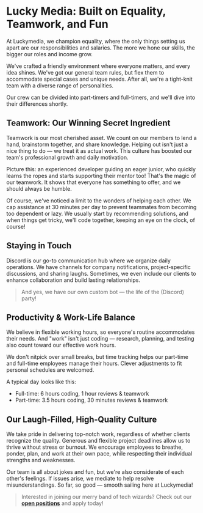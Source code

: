 # Lucky Media: Built on Equality, Teamwork, and Fun
At Luckymedia, we champion equality, where the only things setting us apart are our responsibilities and salaries. The more we hone our skills, the bigger our roles and income grow.

We've crafted a friendly environment where everyone matters, and every idea shines. We've got our general team rules, but flex them to accommodate special cases and unique needs. After all, we're a tight-knit team with a diverse range of personalities.

Our crew can be divided into part-timers and full-timers, and we'll dive into their differences shortly.

## Teamwork: Our Winning Secret Ingredient
Teamwork is our most cherished asset. We count on our members to lend a hand, brainstorm together, and share knowledge. Helping out isn't just a nice thing to do — we treat it as actual work. This culture has boosted our team's professional growth and daily motivation.

Picture this: an experienced developer guiding an eager junior, who quickly learns the ropes and starts supporting their mentor too! That's the magic of our teamwork. It shows that everyone has something to offer, and we should always be humble.

Of course, we've noticed a limit to the wonders of helping each other. We cap assistance at 30 minutes per day to prevent teammates from becoming too dependent or lazy. We usually start by recommending solutions, and when things get tricky, we'll code together, keeping an eye on the clock, of course!

## Staying in Touch
Discord is our go-to communication hub where we organize daily operations. We have channels for company notifications, project-specific discussions, and sharing laughs. Sometimes, we even include our clients to enhance collaboration and build lasting relationships.

> And yes, we have our own custom bot — the life of the (Discord) party!

## Productivity & Work-Life Balance
We believe in flexible working hours, so everyone's routine accommodates their needs. And "work" isn't just coding — research, planning, and testing also count toward our effective work hours.

We don't nitpick over small breaks, but time tracking helps our part-time and full-time employees manage their hours. Clever adjustments to fit personal schedules are welcomed.

A typical day looks like this:
- Full-time: 6 hours coding, 1 hour reviews & teamwork
- Part-time: 3.5 hours coding, 30 minutes reviews & teamwork

## Our Laugh-Filled, High-Quality Culture
We take pride in delivering top-notch work, regardless of whether clients recognize the quality. Generous and flexible project deadlines allow us to thrive without stress or burnout. We encourage employees to breathe, ponder, plan, and work at their own pace, while respecting their individual strengths and weaknesses.

Our team is all about jokes and fun, but we're also considerate of each other's feelings. If issues arise, we mediate to help resolve misunderstandings. So far, so good — smooth sailing here at Luckymedia!

> Interested in joining our merry band of tech wizards? Check out our **[open positions](https://www.luckymedia.dev/careers)** and apply today!
